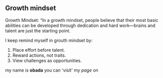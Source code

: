 ## Growth mindset

 Growth Mindset: “In a growth mindset, people believe that their most basic abilities can be developed through dedication and hard work—brains and talent are just the starting point.

I keep remind myself in grouth mindset by:

1. Place effort before talent.
2. Reward actions, not traits.
3. View challenges as opportunities.


my name is **obada** you can 'visit' my _page_ on 
